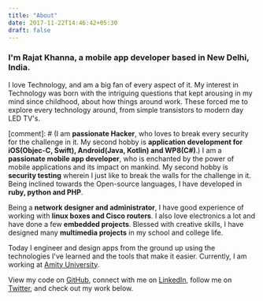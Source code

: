 ```yaml
---
title: "About"
date: 2017-11-22T14:46:42+05:30
draft: false
---
```

### I'm **Rajat Khanna**, a **mobile app developer** based in New Delhi, India.

I love Technology, and am a big fan of every aspect of it. My interest in Technology was born with the intriguing questions that kept arousing in my mind since childhood, about how things around work. These forced me to explore every technology around, from simple transistors to modern day LED TV's.

[comment]: # (I am **passionate Hacker**, who loves to break every security for the challenge in it. My second hobby is **application development for iOS(Objec-C, Swift), Android(Java, Kotlin) and WP8(C#)**.)
I am a **passionate mobile app developer**, who is enchanted by the power of mobile applications and its impact on mankind. My second hobby is **security testing** wherein I just like to break the walls for the challenge in it. Being inclined towards the Open-source languages, I have developed in **ruby, python and PHP**.

Being a **network designer and administrator**, I have good experience of working with **linux boxes and Cisco routers**. I also love electronics a lot and have done a few **embedded projects**. Blessed with creative skills, I have designed many **multimedia projects** in my school and college life.

Today I engineer and design apps from the ground up using the technologies I've learned and the tools that make it easier. Currently, I am working at [Amity University](http://amity.edu/).

View my code on [GitHub](https://github.com/legalimpurity), connect with me on [LinkedIn](https://linkedin.com/in/rajatkhanna08), follow me on [Twitter](https://twitter.com/legalimpurity), and check out my work below.
